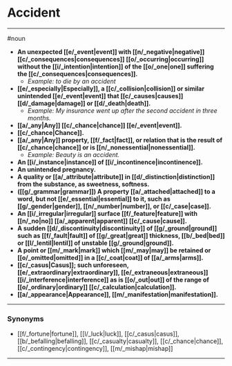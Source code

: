 # Accident
---
#noun
- **An unexpected [[e/_event|event]] with [[n/_negative|negative]] [[c/_consequences|consequences]] [[o/_occurring|occurring]] without the [[i/_intention|intention]] of the [[o/_one|one]] suffering the [[c/_consequences|consequences]].**
	- _Example: to die by an accident_
- **[[e/_especially|Especially]], a [[c/_collision|collision]] or similar unintended [[e/_event|event]] that [[c/_causes|causes]] [[d/_damage|damage]] or [[d/_death|death]].**
	- _Example: My insurance went up after the second accident in three months._
- **[[a/_any|Any]] [[c/_chance|chance]] [[e/_event|event]].**
- **[[c/_chance|Chance]].**
- **[[a/_any|Any]] property, [[f/_fact|fact]], or relation that is the result of [[c/_chance|chance]] or is [[n/_nonessential|nonessential]].**
	- _Example: Beauty is an accident._
- **An [[i/_instance|instance]] of [[i/_incontinence|incontinence]].**
- **An unintended pregnancy.**
- **A quality or [[a/_attribute|attribute]] in [[d/_distinction|distinction]] from the substance, as sweetness, softness.**
- **([[g/_grammar|grammar]]) A property [[a/_attached|attached]] to a word, but not [[e/_essential|essential]] to it, such as [[g/_gender|gender]], [[n/_number|number]], or [[c/_case|case]].**
- **An [[i/_irregular|irregular]] surface [[f/_feature|feature]] with [[n/_no|no]] [[a/_apparent|apparent]] [[c/_cause|cause]].**
- **A sudden [[d/_discontinuity|discontinuity]] of [[g/_ground|ground]] such as [[f/_fault|fault]] of [[g/_great|great]] thickness, [[b/_bed|bed]] or [[l/_lentil|lentil]] of unstable [[g/_ground|ground]].**
- **A point or [[m/_mark|mark]] which [[m/_may|may]] be retained or [[o/_omitted|omitted]] in a [[c/_coat|coat]] of [[a/_arms|arms]].**
- **[[c/_casus|Casus]]; such unforeseen, [[e/_extraordinary|extraordinary]], [[e/_extraneous|extraneous]] [[i/_interference|interference]] as is [[o/_out|out]] of the range of [[o/_ordinary|ordinary]] [[c/_calculation|calculation]].**
- **[[a/_appearance|Appearance]], [[m/_manifestation|manifestation]].**
---
### Synonyms
- [[f/_fortune|fortune]], [[l/_luck|luck]], [[c/_casus|casus]], [[b/_befalling|befalling]], [[c/_casualty|casualty]], [[c/_chance|chance]], [[c/_contingency|contingency]], [[m/_mishap|mishap]]
---
